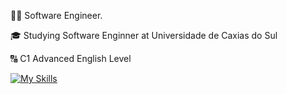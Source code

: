 👨‍💻 Software Engineer.

🎓 Studying Software Enginner at Universidade de Caxias do Sul

🔠 C1 Advanced English Level

[![My Skills](https://skillicons.dev/icons?i=java,spring,js,html,css,react,aws,c#&theme=light)](https://skillicons.dev)


